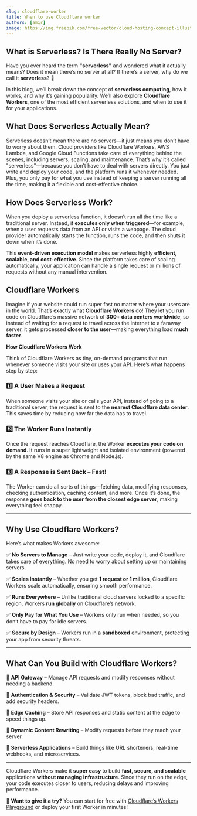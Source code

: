 ```yaml
---
slug: cloudflare-worker
title: When to use Cloudflare worker
authors: [amir]
image: https://img.freepik.com/free-vector/cloud-hosting-concept-illustration_114360-650.jpg
---
```



## What is Serverless? Is There Really No Server?

Have you ever heard the term **"serverless"** and wondered what it actually means? Does it mean there’s no server at all? If there’s a server, why do we call it **serverless**? 🤔
<!-- truncate -->

In this blog, we’ll break down the concept of **serverless computing**, how it works, and why it’s gaining popularity. We’ll also explore **Cloudflare Workers**, one of the most efficient serverless solutions, and when to use it for your applications.

## **What Does Serverless Actually Mean?**

Serverless doesn’t mean there are no servers—it just means you don’t have to worry about them. Cloud providers like Cloudflare Workers, AWS Lambda, and Google Cloud Functions take care of everything behind the scenes, including servers, scaling, and maintenance. That’s why it’s called "serverless"—because you don’t have to deal with servers directly. You just write and deploy your code, and the platform runs it whenever needed. Plus, you only pay for what you use instead of keeping a server running all the time, making it a flexible and cost-effective choice.

## **How Does Serverless Work?**

When you deploy a serverless function, it doesn’t run all the time like a traditional server. Instead, it **executes only when triggered**—for example, when a user requests data from an API or visits a webpage. The cloud provider automatically starts the function, runs the code, and then shuts it down when it’s done.

This **event-driven execution model** makes serverless highly **efficient, scalable, and cost-effective**. Since the platform takes care of scaling automatically, your application can handle a single request or millions of requests without any manual intervention.

## **Cloudflare Workers**

Imagine if your website could run super fast no matter where your users are in the world. That’s exactly what **Cloudflare Workers** do! They let you run code on Cloudflare’s massive network of **300+ data centers worldwide**, so instead of waiting for a request to travel across the internet to a faraway server, it gets processed **closer to the user**—making everything load **much faster**.

**How Cloudflare Workers Work**

Think of Cloudflare Workers as tiny, on-demand programs that run whenever someone visits your site or uses your API. Here’s what happens step by step:

### **1️⃣ A User Makes a Request**

When someone visits your site or calls your API, instead of going to a traditional server, the request is sent to the **nearest Cloudflare data center**. This saves time by reducing how far the data has to travel.

### **2️⃣ The Worker Runs Instantly**

Once the request reaches Cloudflare, the Worker **executes your code on demand**. It runs in a super lightweight and isolated environment (powered by the same V8 engine as Chrome and Node.js).

### **3️⃣ A Response is Sent Back – Fast!**

The Worker can do all sorts of things—fetching data, modifying responses, checking authentication, caching content, and more. Once it’s done, the response **goes back to the user from the closest edge server**, making everything feel snappy.

---

## **Why Use Cloudflare Workers?**

Here’s what makes Workers awesome:

✅ **No Servers to Manage** – Just write your code, deploy it, and Cloudflare takes care of everything. No need to worry about setting up or maintaining servers.

✅ **Scales Instantly** – Whether you get **1 request or 1 million**, Cloudflare Workers scale automatically, ensuring smooth performance.

✅ **Runs Everywhere** – Unlike traditional cloud servers locked to a specific region, Workers **run globally** on Cloudflare’s network.

✅ **Only Pay for What You Use** – Workers only run when needed, so you don’t have to pay for idle servers.

✅ **Secure by Design** – Workers run in a **sandboxed** environment, protecting your app from security threats.

---

## **What Can You Build with Cloudflare Workers?**

🔹 **API Gateway** – Manage API requests and modify responses without needing a backend.

🔹 **Authentication & Security** – Validate JWT tokens, block bad traffic, and add security headers.

🔹 **Edge Caching** – Store API responses and static content at the edge to speed things up.

🔹 **Dynamic Content Rewriting** – Modify requests before they reach your server.

🔹 **Serverless Applications** – Build things like URL shorteners, real-time webhooks, and microservices.

---

Cloudflare Workers make it **super easy** to build **fast, secure, and scalable** applications **without managing infrastructure**. Since they run on the edge, your code executes closer to users, reducing delays and improving performance.

🚀 **Want to give it a try?** You can start for free with [Cloudflare’s Workers Playground](https://workers.cloudflare.com/playground#LYVwNgLglgDghgJwgegGYHsHALQBM4RwDcABAEbogB2+CAngLzbPYDqApmQNJQQBimYACFKNRHQBqADVwBNAI50oABjIBlAJLKAorKggAXCxYduvAVhHVakmQqWrNOvSACwAKADC6KhHa-sABEoAGcYdBDeKB8DEgwsPAJiEio4YHYGACJ8QgA6ACsQzNJUKDB-NIzspIKij29ffwhsABU6GHZYuBgYMCgAYwJoqmR8uAA3OBD+hFgIAGpgdFxwdg8PdgAPcKQSXHZUOHAIEgBvdwBIVPTYzO1NtN72EgBBAAUNTIAaS8IAcxCsQA2pkto9yt8SJlulBIZkEOwwj4QuxMgBdH4AXyI7g8xmYph4-EEVjE9GkckUKnUWl0+nqPj8AWCSMi0BicUEiUIpGuVSgNC2tWKcTKFXSWQF+02woZjQCbQ6XR6fUG7JGY0m01mMAWSxW5XW7igwB2JwA7uwwP10Ok4ghbVDLdbbexcgALCDAMDFdzuZAAKgD7hIAZIAAEIO12PtUGcAPJkfLsfoQTEkbRUcYhgPIP1bM17A5HSBnS6B4MXUMR+AINJnABK7HkIERaZICJbbcu1fDtfrp0z43T-mzVbDfcQA-uKZA6oafk27dTmx7E4REBACCoITObwdwFC7AAPE2kTv2AA+TFrvMXKZ0Kj9OLsCD9d0ACk7rZCEC+JFHf8VwASjLC4LhtHcTi3MASAYFJ2HNEgAFUGwAGS-ZsfwgXIYOAnFwMgkJ0HKXIwHQP4PwAAwACStciSAAElOVJxigP4CEwXCUQQF4-iadMCBIeAIHdJjThg3IRPdPlMQAQio-C-XAqA4w-STpL5OCGHgzJkBhTJQPOcCLmQZASFkSgSBtcBcBIOAwGI6yHNguASFEqAEDs2so1eD4SHddgEUuQjkROHI3PguBzTgXgSBNM0P0yXJkAi4UlJMjctyoEgz3CC9ah8D8Ioyi4b3ArLtwQpC8uRdgP2dG10n-YzwMCuB9gQQEwJMzJIKZZoow6TJbkXFBPW9b4QrKn5wMxDLMSxHE8XxQlzBJUQbApexqScOk3C8RkmiCUJwjZYZYniHAIt5Soska10PS9H0SjFPl7qtJq3Qmn05QG1po1iMbkF6WKqCNY85MCeNPBaWQ3m0ALnsvdxjx+kgwDgKg-iyfxMhRi40fYDqCcJ9JCGs91EBRCAsmQlo+GwAAOTISGQUnj3JtzPQgGBsCwqBxiyKRsGQl5sG8U0hjICFrKO3wsg0bQGBjfjWfZkLOdfNz3syNjELNVn+qae6oFwUSGH2Nj+nYbBzTN0T-wFKIHOwaYHIyABGXJlHVjnoAgcpL08ciQFwVBMYREhWEwABrILdzeTG6D+B1rGPZAA6DzW+ioWPpoRMAsl-OhyhCQLX0yab3QRVAsh5mBATM0GU7TmhcitmAHVwXJ+lD8PI7dK3kAe9I3ajUj+hCIoQo1wnkHa3AUcuY8KFwOgOdwQXrMx6esgjxBEXx6bjxNP4SBCBB+nriBeabkHk9TzaO-YcYu+WXv+4PhEX-GNBB5CFJbGftNapUFhzYAYNSaEy3uMHeUwQj3TjgnbA5E-joHxhnWB0DjwwGgRcDgLp0hyRQiidy7pQgkCTnAVum13LoHcm2PYsxxjPDcjHBA8cEBAQRAQNhRYlj0Omhccuh8SA+Fzuwf8WM7LmkCjlXh68iy9HQHQPYnkUyBzURABholniq2eGQNRNNoDYxICAGA9lhEh0oAPMRcB+g2V8LkE+IMcHuk9peVgVMTiUPYcghAAB+DOHicF4OES8EgNiw7f2eBwrh8VdwACkJhwDUDMOYct9gkDoFZc0sw-DkKElTGgZccmUAQCQS0ZBhFsnYAAcl3DRFoLQ3juTrKgUoz4t4IlTGANRAoolf0Ho0gCuB+IY3QGqYYu5EB0L0cI80mAwC4GkWAci9szG5JAPQyZapng2myX3CIzwdHlK3ABGg5ieK7kGZgTqQiTIXAROeOyZy9HABIEsKOLYBix36a48JJk0aeJaPQeKJxtldStKgEJniT5ApMvGHKUKMYHF8bMi+4I4kBKKRijs1AqACnPj4chlC6m5AslZQYVBhExjinFPorD7JXJRKcwKHZETHF3IFH+GYt4nD0cJAgYk4AUGZWc-SMAoCPJMmygK6AkJCrBKaco0dcUlNwGUrenSgpNA7JQPwgCqU7JpfZRyDD6UQGEUKw5pyGHyrkQQUZZ1IgyzYVcsgswtkVIQkueK+w3JnL6KgN0gKObIEgQKAmGc14b1RgvZGuJ3D4jYJwIkFhhCbXENtKkjhaQuD+sdFkZ0ogciutyZIusuYRRFKUcousZboDIJkItCpAb2RVAMIYPhRjEXBsm04fVbQiSgGQMovA6AAH0ciogMJkAATMoBdAAWbAygADM66ADs3xh1S2gOOvoUYp0HwBCNEEVBljsEKFOpqIl0RfEyFGqgU79SrBGpkKUQpCiZExCtYwa1iSWGzeSOweaaTOH0MwDwQA) or deploy your first Worker in minutes!




